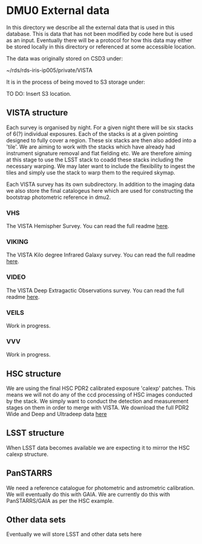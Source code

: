 # DMU0 External data

In this directory we describe all the external data that is used in this database. This is data that has not been modified by code here but is used as an input. Eventually there will be a protocol for how this data may either be stored locally in this directory or referenced at some accessible location.

The data was originally stored on CSD3 under:

~/rds/rds-iris-ip005/private/VISTA

It is in the process of being moved to S3 storage under:

TO DO: Insert S3 location.



## VISTA structure

Each survey is organised by night. For a given night there will be six stacks of 6(?) individual exposures. Each of the stacks is at a given pointing designed to fully cover a region. These six stacks are then also added into a 'tile'. We are aiming to work with the stacks which have already had instrument signature removal and flat fielding etc. We are therefore aiming at this stage to use the LSST stack to coadd these stacks including the necessary warping. We may later want to include the flexibility to ingest the tiles and simply use the stack to warp them to the required skymap.

Each VISTA survey has its own subdirectory. In addition to the imaging data we also store the final catalogeus here which are used for constructing the bootstrap photometric reference in dmu2.

### VHS

The VISTA Hemispher Survey. You can read the full readme [here](./dmu0_VHS/).

### VIKING

The VISTA Kilo degree Infrared Galaxy survey. You can read the full readme [here](./dmu0_VHS/).

### VIDEO

The VISTA Deep Extragactic Observations survey. You can read the full readme [here](./dmu0_VIDEO/).



### VEILS

Work in progress.

### VVV

Work in progress.


## HSC structure

We are using the final HSC PDR2 calibrated exposure 'calexp' patches. This means we will not do any of the ccd processing of HSC images conducted by the stack. We simply want to conduct the detection and measurement stages on them in order to merge with VISTA. We download the full PDR2 Wide and Deep and Ultradeep data [here](./dmu0_HSC/)

## LSST structure

When LSST data becomes available we are expecting it to mirror the HSC calexp structure.

## PanSTARRS

We need a reference catalogue for photometric and astrometric calibration. We will eventually do this with GAIA. We are currently do this with PanSTARRS/GAIA as per the HSC example. 


## Other data sets

Eventually we will store LSST and other data sets here



